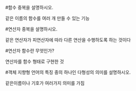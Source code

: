#함수 중복을 설명하시오.

같은 이름의 함수를 여러 개 만들 수 있는 기능


#연산자 중복을 설명하시오.

같은 연산자가 피연산자에 따라 다른 연산을 수행하도록 하는 것이다


#연산자 함수란 무엇인가?

연산자를 함수 형태로 구현한 것


#객체 지향형 언어의 특징 중의 하나인 다형성의 의미를 설명하시오.

같은이름이나 기호가 여러가지 의미를 가짐
